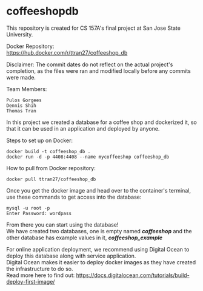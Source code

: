 # coffeeshopdb
This repository is created for CS 157A's final project at San Jose State University.  

Docker Repository:  
https://hub.docker.com/r/ttran27/coffeeshop_db  

Disclaimer: The commit dates do not reflect on the actual project's completion, as the files were ran and modified locally before any commits were made.  
  
Team Members:
```
Pulos Gorgees
Dennis Shih
Thomas Tran
```

In this project we created a database for a coffee shop and dockerized it, so that it can be used in an application and deployed by anyone.

Steps to set up on Docker:
```
docker build -t coffeeshop_db .
docker run -d -p 4408:4408 --name mycoffeeshop coffeeshop_db
```  

How to pull from Docker repository:
```
docker pull ttran27/coffeeshop_db
```  
Once you get the docker image and head over to the container's terminal, use these commands to get access into the database:
```
mysql -u root -p
Enter Password: wordpass
```
From there you can start using the database!  
We have created two databases, one is empty named ***coffeeshop*** and the other database has example values in it, ***coffeeshop_example***

For online application deployment, we recommend using Digital Ocean to deploy this database along with service application.  
Digital Ocean makes it easier to deploy docker images as they have created the infrastructure to do so.  
Read more here to find out:
https://docs.digitalocean.com/tutorials/build-deploy-first-image/
